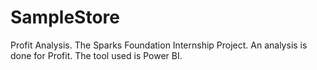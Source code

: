 # SampleStore
Profit Analysis. 
The Sparks Foundation Internship Project. 
An analysis is done for Profit. 
The tool used is Power BI.
